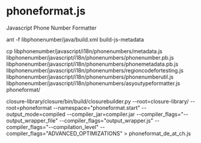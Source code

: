 phoneformat.js
==============

Javascript Phone Number Formatter


ant -f libphonenumber/java/build.xml build-js-metadata

cp libphonenumber/javascript/i18n/phonenumbers/metadata.js libphonenumber/javascript/i18n/phonenumbers/phonenumber.pb.js libphonenumber/javascript/i18n/phonenumbers/phonemetadata.pb.js libphonenumber/javascript/i18n/phonenumbers/regioncodefortesting.js libphonenumber/javascript/i18n/phonenumbers/phonenumberutil.js libphonenumber/javascript/i18n/phonenumbers/asyoutypeformatter.js phoneformat/

closure-library/closure/bin/build/closurebuilder.py --root=closure-library/ --root=phoneformat --namespace="phoneformat.start" --output_mode=compiled --compiler_jar=compiler.jar --compiler_flags="--output_wrapper_file" --compiler_flags="output_wrapper.js" --compiler_flags="--compilation_level" --compiler_flags="ADVANCED_OPTIMIZATIONS" > phoneformat_de_at_ch.js 

